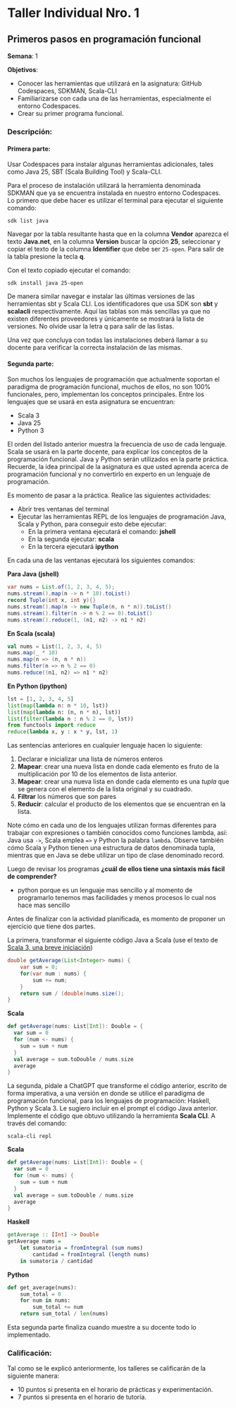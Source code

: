 # Taller Individual Nro. 1
## Primeros pasos en programación funcional

**Semana**: 1

**Objetivos**:

- Conocer las herramientas que utilizará en la asignatura: GitHub Codespaces, SDKMAN, Scala-CLI
- Familiarizarse con cada una de las herramientas, especialmente el entorno Codespaces.
- Crear su primer programa funcional.

### Descripción:

#### Primera parte:

Usar Codespaces para instalar algunas herramientas adicionales, tales como Java 25, SBT (Scala Building Tool) y Scala-CLI.

Para el proceso de instalación utilizará la herramienta denominada SDKMAN que ya se encuentra instalada en nuestro entorno Codespaces. Lo primero que debe hacer es utilizar el terminal para ejecutar el siguiente comando:
```shell
sdk list java
```

Navegar por la tabla resultante hasta que en la columna **Vendor** aparezca el texto **Java.net**, en la columna **Version** buscar la opción **25**, seleccionar y copiar el texto de la columna **Identifier** que debe ser `25-open`. Para salir de la tabla presione la tecla **q**.

Con el texto copiado ejecutar el comando:
```shell
sdk install java 25-open
```

De manera similar navegar e instalar las últimas versiones de las herramientas sbt y Scala CLI. Los identificadores que usa SDK son **sbt** y **scalacli** respectivamente. Aquí las tablas son más sencillas ya que no existen diferentes proveedores y únicamente se mostrará la lista de versiones. No olvide usar la letra q para salir de las listas.

Una vez que concluya con todas las instalaciones deberá llamar a su docente para verificar la correcta instalación de las mismas.

#### Segunda parte:

Son muchos los lenguajes de programación que actualmente soportan el paradigma de programación funcional, muchos de ellos, no son 100% funcionales, pero, implementan los conceptos principales. Entre los lenguajes que se usará en esta asignatura se encuentran:

- Scala 3
- Java 25
- Python 3

El orden del listado anterior muestra la frecuencia de uso de cada lenguaje. Scala se usará en la parte docente, para explicar los conceptos de la programación funcional. Java y Python serán utilizados en la parte práctica. Recuerde, la idea principal de la asignatura es que usted aprenda acerca de programación funcional y no convertirlo en experto en un lenguaje de programación.

Es momento de pasar a la práctica. Realice las siguientes actividades:

- Abrir tres ventanas del terminal
- Ejecutar las herramientas REPL de los lenguajes de programación Java, Scala y Python, para conseguir esto debe ejecutar:
	- En la primera ventana ejecutará el comando: **jshell**
	- En la segunda ejecutar: **scala**
	- En la tercera ejecutará **ipython**

En cada una de las ventanas ejecutará los siguientes comandos:

**Para Java (jshell)**
```java
var nums = List.of(1, 2, 3, 4, 5);
nums.stream().map(n -> n * 10).toList()
record Tuple(int x, int y){}
nums.stream().map(n -> new Tuple(n, n * n)).toList()
nums.stream().filter(n -> n % 2 == 0).toList()
nums.stream().reduce(1, (n1, n2) -> n1 * n2)
```

**En Scala (scala)**
```scala
val nums = List(1, 2, 3, 4, 5)
nums.map(_ * 10)                                                                              
nums.map(n => (n, n * n))
nums.filter(n => n % 2 == 0)
nums.reduce((n1, n2) => n1 * n2)
```

**En Python (ipython)**
```python
lst = [1, 2, 3, 4, 5]
list(map(lambda n: n * 10, lst))
list(map(lambda n: (n, n * n), lst))
list(filter(lambda n : n % 2 == 0, lst))
from functools import reduce
reduce(lambda x, y : x * y, lst, 1)
```

Las sentencias anteriores en cualquier lenguaje hacen lo siguiente:

1. Declarar e inicializar una lista de números enteros
2. **Mapear**: crear una nueva lista en donde cada elemento es fruto de la multiplicación por 10 de los elementos de lista anterior.
3. **Mapear**: crear una nueva lista en donde cada elemento es una *tupla* que se genera con el elemento de la lista original y su cuadrado.
4. **Filtrar** los números que son pares
5. **Reducir**: calcular el producto de los elementos que se encuentran en la lista.

Note cómo en cada uno de los lenguajes utilizan formas diferentes para trabajar con expresiones o también conocidos como funciones lambda, así: Java usa `->`, Scala emplea `=>` y Python la palabra `lambda`. Observe también cómo Scala y Python tienen una estructura de datos denominada tupla, mientras que en Java se debe utilizar un tipo de clase denominado record.

Luego de revisar los programas **¿cuál de ellos tiene una sintaxis más fácil de comprender?**

* python porque es un lenguaje mas sencillo y al momento de programarlo tenemos mas facilidades y menos procesos lo cual nos hace mas sencillo 

Antes de finalizar con la actividad planificada, es momento de proponer un ejercicio que tiene dos partes.

La primera, transformar el siguiente código Java a Scala (use el texto de [Scala 3, una breve iniciación](https://github.com/jorgaf/scala-3-intro/wiki/Scala-3,-una-breve-iniciación))
```java
double getAverage(List<Integer> nums) {
	var sum = 0;
	for(var num : nums) {
		sum += num;
	}
	return sum / (double)nums.size();
}
```
**Scala**
```scala
def getAverage(nums: List[Int]): Double = {
  var sum = 0
  for (num <- nums) {
    sum = sum + num
  }
  val average = sum.toDouble / nums.size
  average
}
```


La segunda, pídale a ChatGPT que transforme el código anterior, escrito de forma imperativa, a una versión en donde se utilice el paradigma de programación funcional, para los lenguajes de programación: Haskell, Python y Scala 3. Le sugiero incluir en el prompt el código Java anterior. Implemente el código que obtuvo utilizando la herramienta **Scala CLI**. A través del comando:
```shell
scala-cli repl
```
**Scala**
```scala 
def getAverage(nums: List[Int]): Double = {
  var sum = 0
  for (num <- nums) {
    sum = sum + num
  }
  val average = sum.toDouble / nums.size
  average
}
```
**Haskell**
```haskell
getAverage :: [Int] -> Double
getAverage nums =
    let sumatoria = fromIntegral (sum nums)
        cantidad = fromIntegral (length nums)
    in sumatoria / cantidad
```
**Python**
```python
def get_average(nums):
    sum_total = 0
    for num in nums:
        sum_total += num
    return sum_total / len(nums)
```

Esta segunda parte finaliza cuando muestre a su docente todo lo implementado.

### Calificación:

Tal como se le explicó anteriormente, los talleres se calificarán de la siguiente manera:

- 10 puntos si presenta en el horario de prácticas y experimentación.
- 7 puntos si presenta en el horario de tutoría.